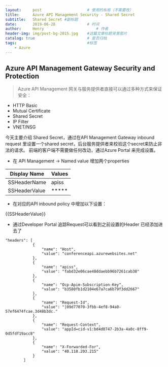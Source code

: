 ```yaml
---
layout:     post   				    # 使用的布局（不需要改）
title:      Azure API Management Security - Shared Secret 				# 标题 
subtitle:   Shared Secret #副标题
date:       2019-06-28 				# 时间
author:     Henry 						# 作者
header-img: img/post-bg-2015.jpg 	#这篇文章标题背景图片
catalog: true 						# 是否归档
tags:								#标签
    - Azure
---
```


## Azure API Management Gateway Security and Protection
>Azure API Management 网关与服务提供者直接可以通过多种方式来保证安全：
  - HTTP Basic
  - Mutual Certificate
  - Shared Secret
  - IP Filter
  - VNET/NSG

今天主要介绍 Shared Secret，通过在API Management Gateway inbound request 里设置一个shared secret，后台服务提供者来校验这个secret来防止非法的请求。 前端的客户端不需要做任何改动，通过Azure Portal 来完成设置。
  - 在 API Management -> Named value 增加两个properties

  
|  Display Name   | Values  |
|  ----  | ----  |
| SSHeaderName  | apiss |
| SSHeaderValue  | ***** |

- 在对应的API inbound policy 中增加以下设置：
<set-header name="{{SSHeaderName}}" exists-action="override">
    <value>{{SSHeaderValue}}</value>
</set-header>

- 通过Developer Portal 追踪Request可以看到之前设置的Header 已经添加进去了
```
"headers": [
            {
                "name": "Host",
                "value": "conferenceapi.azurewebsites.net"
            },
            {
                "name": "apiss",
                "value": "fabd32e06cae48ddaebb96b7261cab38"
            },
            {
                "name": "Ocp-Apim-Subscription-Key",
                "value": "b3580fb1d2104e67a7ca6b79f3dd2667"
            },
            {
                "name": "Request-Id",
                "value": "|09d77070-3fbb-4ef8-94a8-57ef6474fcae.3d48b3dc."
            },
            {
                "name": "Request-Context",
                "value": "appId=cid-v1:bd4d0747-2b3a-4a0c-8ff9-0d5fdf19acc8"
            },
            {
                "name": "X-Forwarded-For",
                "value": "40.118.203.215"
            }
        ]
```
